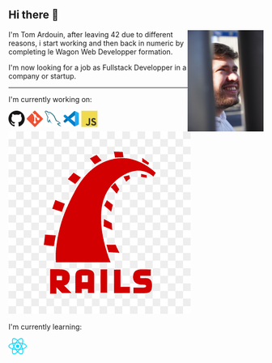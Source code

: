 ## Hi there 👋

<img src="images/me.JPEG" width="150" height="200" align="right" />

I'm Tom Ardouin, after leaving 42 due to different reasons, i start working and then back in numeric by completing le Wagon Web Developper formation.

I'm now looking for a job as Fullstack Developper in a company or startup.

------------------------------------------------------------

I'm currently working on:

<a href="https://github.com/" title="GitHub"><img src="icons/github.png" /></a>
<a href="https://git-scm.com/" title="Git"><img src="icons/git.png" /></a>
<a href="https://www.mysql.com/" title="MySQL"><img src="icons/mysql.png" /></a>
<a href="https://code.visualstudio.com/" title="Visual Studio Code"><img src="icons/vscode.png" /></a>
<a href="https://en.wikipedia.org/wiki/JavaScript" title="JavaScript"><img src="icons/javascript.png" /></a>
<a href="https://rubyonrails.org/" title="RubyOnRails"><img src="icons/rubyonrails.png" /></a>


I'm currently learning:

<a href="https://reactjs.org/" title="React"><img src="icons/react.png" /></a>

